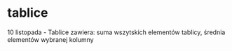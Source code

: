 # tablice
10 listopada - Tablice
zawiera: suma wszytskich elementów tablicy, średnia elementów wybranej kolumny
